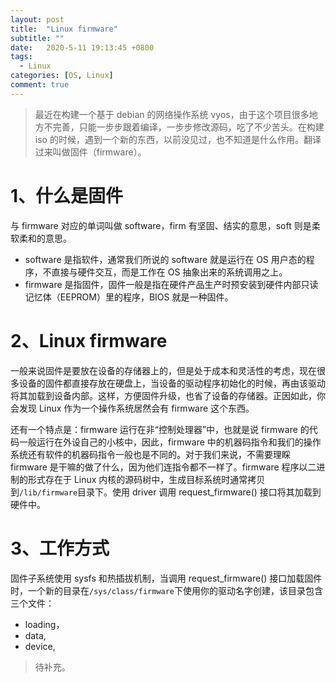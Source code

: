 ```yaml
---
layout: post
title:  "Linux firmware"
subtitle: ""
date:   2020-5-11 19:13:45 +0800
tags:
  - Linux
categories: [OS, Linux]
comment: true
---
```


> 最近在构建一个基于 debian 的网络操作系统 vyos，由于这个项目很多地方不完善，只能一步步跟着编译，一步步修改源码，吃了不少苦头。在构建 iso 的时候，遇到一个新的东西，以前没见过，也不知道是什么作用。翻译过来叫做固件（firmware）。
<!-- more -->
# 1、什么是固件

与 firmware 对应的单词叫做 software，firm 有坚固、结实的意思，soft 则是柔软柔和的意思。

- software 是指软件，通常我们所说的 software 就是运行在 OS 用户态的程序，不直接与硬件交互，而是工作在 OS 抽象出来的系统调用之上。
- firmware 是指固件，固件一般是指在硬件产品生产时预安装到硬件内部只读记忆体（EEPROM）里的程序，BIOS 就是一种固件。

# 2、Linux firmware

一般来说固件是要放在设备的存储器上的，但是处于成本和灵活性的考虑，现在很多设备的固件都直接存放在硬盘上，当设备的驱动程序初始化的时候，再由该驱动将其加载到设备内部。这样，方便固件升级，也省了设备的存储器。正因如此，你会发现 Linux 作为一个操作系统居然会有 firmware 这个东西。

还有一个特点是：firmware 运行在非“控制处理器”中，也就是说 firmware 的代码一般运行在外设自己的小核中，因此，firmware 中的机器码指令和我们的操作系统还有软件的机器码指令一般也是不同的。对于我们来说，不需要理睬 firmware 是干嘛的做了什么，因为他们连指令都不一样了。firmware 程序以二进制的形式存在于 Linux 内核的源码树中，生成目标系统时通常拷贝到`/lib/firmware`目录下。使用 driver 调用 request_firmware() 接口将其加载到硬件中。

# 3、工作方式

固件子系统使用 sysfs 和热插拔机制，当调用 request_firmware() 接口加载固件时，一个新的目录在`/sys/class/firmware`下使用你的驱动名字创建，该目录包含三个文件：

- loading，
- data,
- device,

> 待补充。